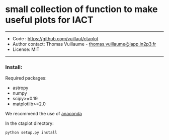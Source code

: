# small collection of function to make useful plots for IACT

-----

- Code : https://github.com/vuillaut/ctaplot
- Author contact: Thomas Vuillaume - thomas.vuillaume@lapp.in2p3.fr
- License: MIT

-----

### Install:

Required packages:
- astropy  
- numpy  
- scipy>=0.19    
- matplotlib>=2.0   

We recommend the use of [anaconda](https://www.anaconda.com)

In the ctaplot directory:   

```
python setup.py install
```
